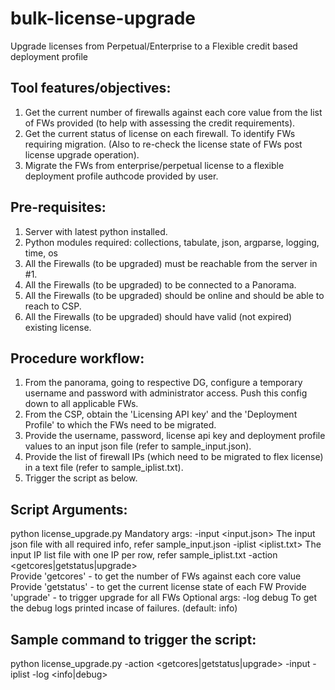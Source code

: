 # bulk-license-upgrade
Upgrade licenses from Perpetual/Enterprise to a Flexible credit based deployment profile

Tool features/objectives:
-------------------------
1. Get the current number of firewalls against each core value from the list of FWs provided (to help with assessing the credit requirements).
2. Get the current status of license on each firewall. To identify FWs requiring migration. (Also to re-check the license state of FWs post license upgrade operation).
3. Migrate the FWs from enterprise/perpetual license to a flexible deployment profile authcode provided by user.

Pre-requisites:
---------------
1. Server with latest python installed.
2. Python modules required: collections, tabulate, json, argparse, logging, time, os
3. All the Firewalls (to be upgraded) must be reachable from the server in #1.
4. All the Firewalls (to be upgraded) to be connected to a Panorama.
5. All the Firewalls (to be upgraded) should be online and should be able to reach to CSP.
6. All the Firewalls (to be upgraded) should have valid (not expired) existing license.

Procedure workflow:
-------------------
1. From the panorama, going to respective DG, configure a temporary username and password with administrator access. Push this config down to all applicable FWs.
2. From the CSP, obtain the 'Licensing API key' and the 'Deployment Profile' to which the FWs need to be migrated.
3. Provide the username, password, license api key and deployment profile values to an input json file (refer to sample_input.json).
4. Provide the list of firewall IPs (which need to be migrated to flex license) in a text file (refer to sample_iplist.txt).
5. Trigger the script as below.

Script Arguments:
-----------------
python license_upgrade.py <arguments as below>
	Mandatory args:
	-input <input.json>	The input json file with all required info, refer sample_input.json
	-iplist <iplist.txt>	The input IP list file with one IP per row, refer sample_iplist.txt
	-action	<getcores|getstatus|upgrade>	
            Provide 'getcores' - to get the number of FWs against each core value
			Provide 'getstatus' - to get the current license state of each FW
			Provide 'upgrade' - to trigger upgrade for all FWs
	Optional args:
	-log debug		To get the debug logs printed incase of failures. (default: info)

Sample command to trigger the script:
-------------------------------------
python license_upgrade.py -action <getcores|getstatus|upgrade> -input <input-json-file> -iplist <input-ip-list-file> -log <info|debug>

